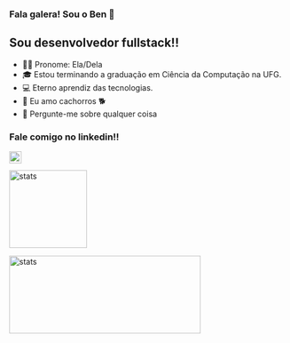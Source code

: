 ### Fala galera! Sou o Ben 👋

## Sou desenvolvedor fullstack!!
- 👨‍💻 Pronome: Ela/Dela
- 🎓 Estou terminando a graduação em Ciência da Computação na UFG.
- 💻 Eterno aprendiz das tecnologias.
- 🥰 Eu amo cachorros 🐕
- 💬 Pergunte-me sobre qualquer coisa

### Fale comigo no linkedin!!
[<img align="left" alt="Ben | LinkedIn" width="22px" src="linkedin.png" />][linkedin]
<br />
<br />
<img height="140em" align="center" alt="stats" src="https://github-readme-stats.vercel.app/api?username=robertaassis&count_private=true&theme=radical" height="400" />

<img height="140em" align="center" alt="stats" src="https://github-readme-stats.vercel.app/api/top-langs/?username=robertaassis&show_icons=true&layout=compact&theme=radical" height="400" width="345"/>

[linkedin]: https://www.linkedin.com/in/roberta-assis-carvalho

